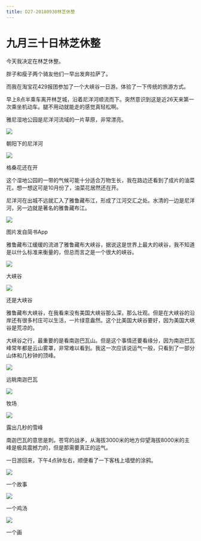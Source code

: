 ```yaml
---
title: D27-20180930林芝休整
---
```


# 九月三十日林芝休整

今天我决定在林芝休整。

胖子和瘦子两个骑友他们一早出发奔拉萨了。

而我在淘宝花429报团参加了一个大峡谷一日游。体验了一下传统的旅游方式。

早上8点半乘车离开林芝城，沿着尼洋河顺流而下。突然意识到这是近26天来第一次乘坐机动车。腿不用动就能走的感觉真轻松啊。

雅尼湿地公园是尼洋河流域的一片草原，非常漂亮。

![](https://ridemypic.oss-cn-chengdu.aliyuncs.com/rideimg/2616645-38b492c5ea8e6d6a.jpg)  

朝阳下的尼洋河

![](https://ridemypic.oss-cn-chengdu.aliyuncs.com/rideimg/2616645-ddab31855d977bae.jpg)  

格桑花还在开

这个湿地公园的一带的气候可能十分适合万物生长，我在路边还看到了成片的油菜花，想一想这可是10月份了，油菜花居然还在开。

尼洋河在出城不远就汇入了雅鲁藏布江，形成了江河交汇之处。水清的一边是尼洋河，另一边就是著名的雅鲁藏布江。

![](https://ridemypic.oss-cn-chengdu.aliyuncs.com/rideimg/2616645-4e4caf6aca7d1cbf.jpg)  

图片发自简书App

雅鲁藏布江缓缓的流进了雅鲁藏布大峡谷，据说这是世界上最大的峡谷，我不知道是以什么标准来衡量的，但总而言之是一个很大的峡谷。

![](https://ridemypic.oss-cn-chengdu.aliyuncs.com/rideimg/2616645-2bc40ecb6ae3c2b8.jpg)  

大峡谷

![](https://ridemypic.oss-cn-chengdu.aliyuncs.com/rideimg/2616645-ae0dd4a2eda71a12.jpg)  

还是大峡谷

雅鲁藏布大峡谷，在我看来没有美国大峡谷那么深，那么壮观。但是在大峡谷的沿岸还有很多村庄可以生活，一片绿意盎然。这个比美国大峡谷要好，因为美国大峡谷是荒凉的。

大峡谷之行，最重要的是看南迦巴瓦山。但是这个事情还要看缘分，因为南迦巴瓦峰常年都是云山雾罩，非常难以看到。我这一次应该说运气一般，只看到了一部分山体和几秒钟的顶峰。

![](https://ridemypic.oss-cn-chengdu.aliyuncs.com/rideimg/2616645-e2be10e8833e936d.jpg)  

远眺南迦巴瓦

![](https://ridemypic.oss-cn-chengdu.aliyuncs.com/rideimg/2616645-a49ec94f22d9bc3e.jpg)  

牧场

![](https://ridemypic.oss-cn-chengdu.aliyuncs.com/rideimg/2616645-f39e5f65afc50aad.jpg)  

露出几秒的雪峰

南迦巴瓦的意思是刺。苍穹的战矛，从海拔3000米的地方仰望海拔8000米的主峰是极具震撼力的，但是那需要真正的运气。

一日游回来，下午4点钟左右，顺便看了一下客栈上墙壁的涂鸦。

![](https://ridemypic.oss-cn-chengdu.aliyuncs.com/rideimg/2616645-9570c1eccafe05fc.jpg)  

一个故事

![](https://ridemypic.oss-cn-chengdu.aliyuncs.com/rideimg/2616645-11cc539955a277e9.jpg)  

一个鸡汤

![](https://ridemypic.oss-cn-chengdu.aliyuncs.com/rideimg/2616645-1e13457256813293.jpg)  

一个画